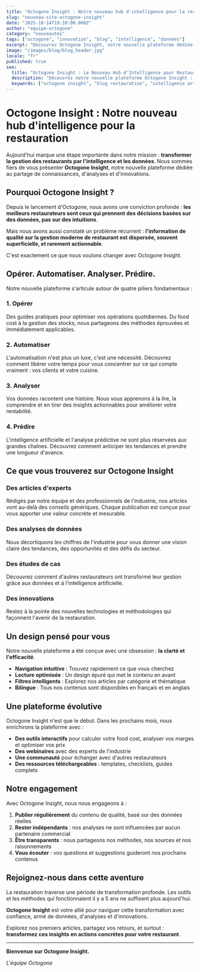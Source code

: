 ```yaml
---
title: "Octogone Insight : Notre nouveau hub d'intelligence pour la restauration"
slug: "nouveau-site-octogone-insight"
date: "2025-10-14T19:10:00.000Z"
author: "equipe-octogone"
category: "nouveautes"
tags: ["octogone", "innovation", "blog", "intelligence", "données"]
excerpt: "Découvrez Octogone Insight, notre nouvelle plateforme dédiée à l'intelligence et aux données pour la restauration. Articles, analyses et innovations pour transformer votre gestion."
image: "/images/blog/blog_header.jpg"
locale: "fr"
published: true
seo:
  title: "Octogone Insight : Le Nouveau Hub d'Intelligence pour Restaurants"
  description: "Découvrez notre nouvelle plateforme Octogone Insight : articles d'experts, analyses de données et innovations pour une restauration guidée par l'intelligence."
  keywords: ["octogone insight", "blog restauration", "intelligence artificielle", "données restaurant", "innovation"]
---
```


# Octogone Insight : Notre nouveau hub d'intelligence pour la restauration

Aujourd'hui marque une étape importante dans notre mission : **transformer la gestion des restaurants par l'intelligence et les données**. Nous sommes fiers de vous présenter **Octogone Insight**, notre nouvelle plateforme dédiée au partage de connaissances, d'analyses et d'innovations.

## Pourquoi Octogone Insight ?

Depuis le lancement d'Octogone, nous avons une conviction profonde : **les meilleurs restaurateurs sont ceux qui prennent des décisions basées sur des données, pas sur des intuitions**.

Mais nous avons aussi constaté un problème récurrent : **l'information de qualité sur la gestion moderne de restaurant est dispersée, souvent superficielle, et rarement actionnable**.

C'est exactement ce que nous voulons changer avec Octogone Insight.

## Opérer. Automatiser. Analyser. Prédire.

Notre nouvelle plateforme s'articule autour de quatre piliers fondamentaux :

### 1. Opérer
Des guides pratiques pour optimiser vos opérations quotidiennes. Du food cost à la gestion des stocks, nous partageons des méthodes éprouvées et immédiatement applicables.

### 2. Automatiser
L'automatisation n'est plus un luxe, c'est une nécessité. Découvrez comment libérer votre temps pour vous concentrer sur ce qui compte vraiment : vos clients et votre cuisine.

### 3. Analyser
Vos données racontent une histoire. Nous vous apprenons à la lire, la comprendre et en tirer des insights actionnables pour améliorer votre rentabilité.

### 4. Prédire
L'intelligence artificielle et l'analyse prédictive ne sont plus réservées aux grandes chaînes. Découvrez comment anticiper les tendances et prendre une longueur d'avance.

## Ce que vous trouverez sur Octogone Insight

### Des articles d'experts
Rédigés par notre équipe et des professionnels de l'industrie, nos articles vont au-delà des conseils génériques. Chaque publication est conçue pour vous apporter une valeur concrète et mesurable.

### Des analyses de données
Nous décortiquons les chiffres de l'industrie pour vous donner une vision claire des tendances, des opportunités et des défis du secteur.

### Des études de cas
Découvrez comment d'autres restaurateurs ont transformé leur gestion grâce aux données et à l'intelligence artificielle.

### Des innovations
Restez à la pointe des nouvelles technologies et méthodologies qui façonnent l'avenir de la restauration.

## Un design pensé pour vous

Notre nouvelle plateforme a été conçue avec une obsession : **la clarté et l'efficacité**.

- **Navigation intuitive** : Trouvez rapidement ce que vous cherchez
- **Lecture optimisée** : Un design épuré qui met le contenu en avant
- **Filtres intelligents** : Explorez nos articles par catégorie et thématique
- **Bilingue** : Tous nos contenus sont disponibles en français et en anglais

## Une plateforme évolutive

Octogone Insight n'est que le début. Dans les prochains mois, nous enrichirons la plateforme avec :

- **Des outils interactifs** pour calculer votre food cost, analyser vos marges et optimiser vos prix
- **Des webinaires** avec des experts de l'industrie
- **Une communauté** pour échanger avec d'autres restaurateurs
- **Des ressources téléchargeables** : templates, checklists, guides complets

## Notre engagement

Avec Octogone Insight, nous nous engageons à :

1. **Publier régulièrement** du contenu de qualité, basé sur des données réelles
2. **Rester indépendants** : nos analyses ne sont influencées par aucun partenaire commercial
3. **Être transparents** : nous partageons nos méthodes, nos sources et nos raisonnements
4. **Vous écouter** : vos questions et suggestions guideront nos prochains contenus

## Rejoignez-nous dans cette aventure

La restauration traverse une période de transformation profonde. Les outils et les méthodes qui fonctionnaient il y a 5 ans ne suffisent plus aujourd'hui.

**Octogone Insight** est votre allié pour naviguer cette transformation avec confiance, armé de données, d'analyses et d'innovations.

Explorez nos premiers articles, partagez vos retours, et surtout : **transformez ces insights en actions concrètes pour votre restaurant**.

---

**Bienvenue sur Octogone Insight.**

*L'équipe Octogone*
